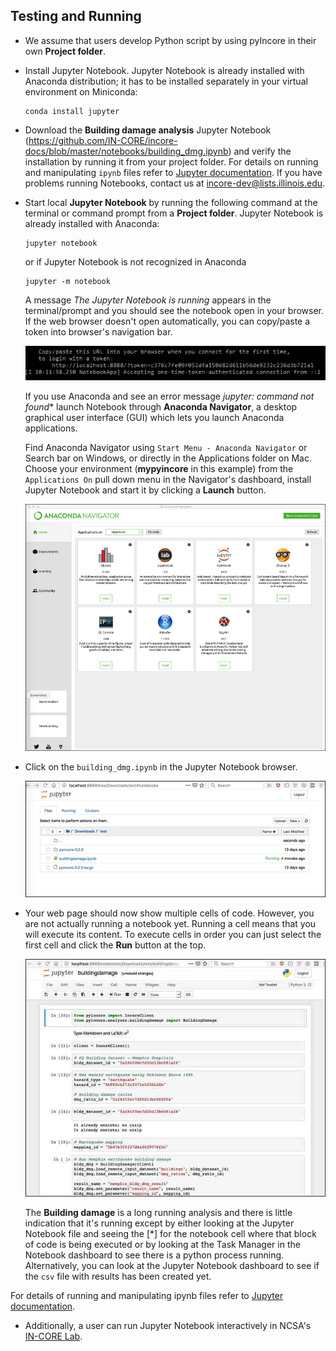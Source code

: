 ## Testing and Running

- We assume that users develop Python script by using pyIncore in their own **Project folder**.


- Install Jupyter Notebook. Jupyter Notebook is already installed with Anaconda distribution; it has to be installed separately in your virtual environment on Miniconda:
    ```
    conda install jupyter
    ```
  
- Download the **Building damage analysis** Jupyter Notebook (<https://github.com/IN-CORE/incore-docs/blob/master/notebooks/building_dmg.ipynb>)
and verify the installation by running it from your project folder. For details on running and manipulating `ipynb` files refer 
to [Jupyter documentation](https://jupyter.readthedocs.io/en/latest/running.html#running). If you have problems running Notebooks, contact us at [incore-dev@lists.illinois.edu](mailto:incore-dev@lists.illinois.edu).

- Start local **Jupyter Notebook** by running the following command at the terminal or command prompt from a **Project folder**. Jupyter Notebook is already installed 
with Anaconda:
    ```
    jupyter notebook
    ```
    
    or if Jupyter Notebook is not recognized in Anaconda
    ```
    jupyter -m notebook
    ```     
    A message *The Jupyter Notebook is running* appears in the terminal/prompt and you should see the notebook open in your browser. 
    If the web browser doesn't open automatically, you can copy/paste a token into browser's navigation bar.
    
    ![Jupyter Notebook token, running for the first time.](images/jupyter_token2.jpg "Jupyter Notebook token, running for the first time.")

	If you use Anaconda and see an error message *jupyter: command not found** launch Notebook through **Anaconda Navigator**, a desktop graphical user interface (GUI) 
	which lets you launch Anaconda applications.
	
	Find Anaconda Navigator using `Start Menu - Anaconda Navigator` or Search bar on Windows, or directly in the Applications folder on Mac. 
	Choose your environment (**mypyincore** in this example) from the `Applications On` pull down menu in the Navigator's dashboard, install 
    Jupyter Notebook and start it by clicking a **Launch** button.
    
 	![Anaconda Navigator dashboard.](images/tutorials/tut1_9_anaconda_nav.jpg "Anaconda Navigator dashboard.")


- Click on the `building_dmg.ipynb` in the Jupyter Notebook browser.

    ![Jupyter Notebook dashboard.](images/juplocal1_file.jpg "Jupyter Notebook dashboard.")


- Your web page should now show multiple cells of code. However, you are not actually running a notebook yet. Running 
a cell means that you will execute its content. To execute cells in order you can just select the first 
cell and click the **Run** button at the top.

    ![Building damage Jupyter notebook cells.](images/juplocal2_notebook.jpg "Building damage Jupyter notebook cells.")

    The **Building damage** is a long running analysis and there is little indication that it's running except 
    by either looking at the Jupyter Notebook file and seeing the [*] for the notebook cell where that block 
    of code is being executed or by looking at the Task Manager in the Notebook dashboard to see there is 
    a python process running. Alternatively, you can look at the Jupyter Notebook dashboard to see if the `csv` file 
    with results has been created yet.

For details of running and manipulating ipynb files refer to [Jupyter documentation](https://jupyter.readthedocs.io/en/latest/running.html#running).

- Additionally, a user can run Jupyter Notebook interactively in NCSA's [IN-CORE Lab](https://incore.ncsa.illinois.edu/lab).
